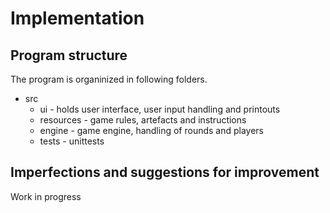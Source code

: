 # Implementation

## Program structure

The program is organinized in following folders.

* src
  * ui - holds user interface, user input handling and printouts
  * resources - game rules, artefacts and instructions
  * engine - game engine, handling of rounds and players
  * tests - unittests

## Imperfections and suggestions for improvement

Work in progress
